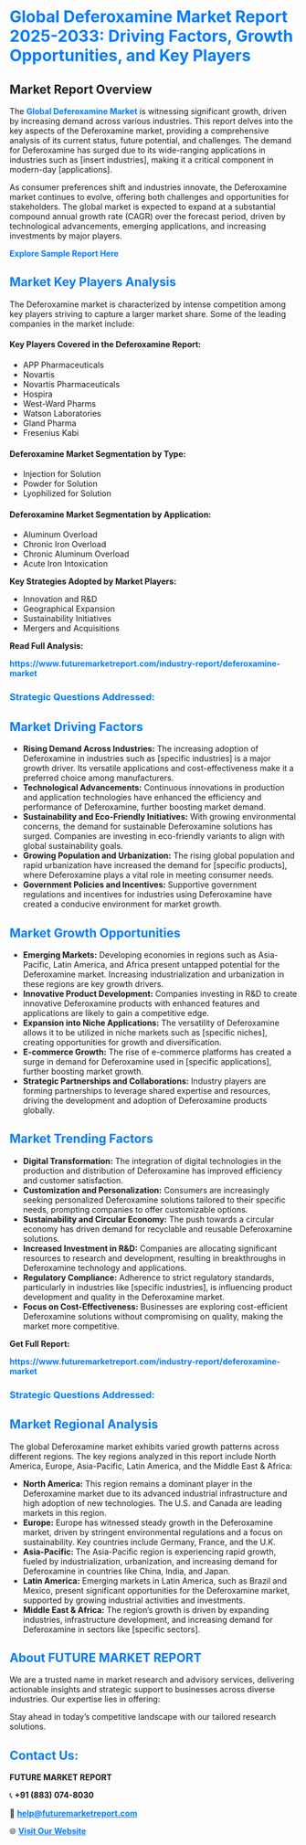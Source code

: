 <h1 style="color: #007BFF;">Global Deferoxamine Market Report 2025-2033: Driving Factors, Growth Opportunities, and Key Players</h1>

<section id="overview">
<h2>Market Report Overview</h2>
<p>The <a href="https://www.futuremarketreport.com/industry-report/deferoxamine-market" style="color: #007BFF; text-decoration: none;"><strong>Global Deferoxamine Market</strong></a> is witnessing significant growth, driven by increasing demand across various industries. This report delves into the key aspects of the Deferoxamine market, providing a comprehensive analysis of its current status, future potential, and challenges. The demand for Deferoxamine has surged due to its wide-ranging applications in industries such as [insert industries], making it a critical component in modern-day [applications].</p>
<p>As consumer preferences shift and industries innovate, the Deferoxamine market continues to evolve, offering both challenges and opportunities for stakeholders. The global market is expected to expand at a substantial compound annual growth rate (CAGR) over the forecast period, driven by technological advancements, emerging applications, and increasing investments by major players.</p>
</section>

<section id="overview">
<p><a href="https://www.futuremarketreport.com/request-sample/reportId=77393" style="color: #007BFF; text-decoration: none;"><strong>Explore Sample Report Here</strong></a></p>
</section>

<section id="key-players">
<h2 style="color: #007BFF;">Market Key Players Analysis</h2>
<p>The Deferoxamine market is characterized by intense competition among key players striving to capture a larger market share. Some of the leading companies in the market include:</p>
<h4>Key Players Covered in the Deferoxamine Report:</h4>
<ul><li>APP Pharmaceuticals</li><li>Novartis</li><li>Novartis Pharmaceuticals</li><li>Hospira</li><li>West-Ward Pharms</li><li>Watson Laboratories</li><li>Gland Pharma</li><li>Fresenius Kabi</li></ul>
<h4>Deferoxamine Market Segmentation by Type:</h4>
<ul><li>Injection for Solution</li><li>Powder for Solution</li><li>Lyophilized for Solution</li></ul>

<h4>Deferoxamine Market Segmentation by Application:</h4>
<ul><li>Aluminum Overload</li><li>Chronic Iron Overload</li><li>Chronic Aluminum Overload</li><li>Acute Iron Intoxication</li></ul>
<p><strong>Key Strategies Adopted by Market Players:</strong></p>
<ul>
<li>Innovation and R&D</li>
<li>Geographical Expansion</li>
<li>Sustainability Initiatives</li>
<li>Mergers and Acquisitions</li>
</ul>
</section>

<section>
<p><strong>Read Full Analysis: </strong></p><a href="https://www.futuremarketreport.com/industry-report/deferoxamine-market" style="color: #007BFF; text-decoration: none;"><strong>https://www.futuremarketreport.com/industry-report/deferoxamine-market</strong></a>
<h3 style="color: #007BFF;">Strategic Questions Addressed:</h3>
</section>

<section id="driving-factors">
<h2 style="color: #007BFF;">Market Driving Factors</h2>
<ul>
<li><strong>Rising Demand Across Industries:</strong> The increasing adoption of Deferoxamine in industries such as [specific industries] is a major growth driver. Its versatile applications and cost-effectiveness make it a preferred choice among manufacturers.</li>
<li><strong>Technological Advancements:</strong> Continuous innovations in production and application technologies have enhanced the efficiency and performance of Deferoxamine, further boosting market demand.</li>
<li><strong>Sustainability and Eco-Friendly Initiatives:</strong> With growing environmental concerns, the demand for sustainable Deferoxamine solutions has surged. Companies are investing in eco-friendly variants to align with global sustainability goals.</li>
<li><strong>Growing Population and Urbanization:</strong> The rising global population and rapid urbanization have increased the demand for [specific products], where Deferoxamine plays a vital role in meeting consumer needs.</li>
<li><strong>Government Policies and Incentives:</strong> Supportive government regulations and incentives for industries using Deferoxamine have created a conducive environment for market growth.</li>
</ul>
</section>

<section id="growth-opportunities">
<h2 style="color: #007BFF;">Market Growth Opportunities</h2>
<ul>
<li><strong>Emerging Markets:</strong> Developing economies in regions such as Asia-Pacific, Latin America, and Africa present untapped potential for the Deferoxamine market. Increasing industrialization and urbanization in these regions are key growth drivers.</li>
<li><strong>Innovative Product Development:</strong> Companies investing in R&D to create innovative Deferoxamine products with enhanced features and applications are likely to gain a competitive edge.</li>
<li><strong>Expansion into Niche Applications:</strong> The versatility of Deferoxamine allows it to be utilized in niche markets such as [specific niches], creating opportunities for growth and diversification.</li>
<li><strong>E-commerce Growth:</strong> The rise of e-commerce platforms has created a surge in demand for Deferoxamine used in [specific applications], further boosting market growth.</li>
<li><strong>Strategic Partnerships and Collaborations:</strong> Industry players are forming partnerships to leverage shared expertise and resources, driving the development and adoption of Deferoxamine products globally.</li>
</ul>
</section>

<section id="trending-factors">
<h2 style="color: #007BFF;">Market Trending Factors</h2>
<ul>
<li><strong>Digital Transformation:</strong> The integration of digital technologies in the production and distribution of Deferoxamine has improved efficiency and customer satisfaction.</li>
<li><strong>Customization and Personalization:</strong> Consumers are increasingly seeking personalized Deferoxamine solutions tailored to their specific needs, prompting companies to offer customizable options.</li>
<li><strong>Sustainability and Circular Economy:</strong> The push towards a circular economy has driven demand for recyclable and reusable Deferoxamine solutions.</li>
<li><strong>Increased Investment in R&D:</strong> Companies are allocating significant resources to research and development, resulting in breakthroughs in Deferoxamine technology and applications.</li>
<li><strong>Regulatory Compliance:</strong> Adherence to strict regulatory standards, particularly in industries like [specific industries], is influencing product development and quality in the Deferoxamine market.</li>
<li><strong>Focus on Cost-Effectiveness:</strong> Businesses are exploring cost-efficient Deferoxamine solutions without compromising on quality, making the market more competitive.</li>
</ul>
</section>

<section>
<p><strong>Get Full Report: </strong></p><a href="https://www.futuremarketreport.com/industry-report/deferoxamine-market" style="color: #007BFF; text-decoration: none;"><strong>https://www.futuremarketreport.com/industry-report/deferoxamine-market</strong></a>
<h3 style="color: #007BFF;">Strategic Questions Addressed:</h3>
</section>


<section id="regional-analysis">
<h2 style="color: #007BFF;">Market Regional Analysis</h2>
<p>The global Deferoxamine market exhibits varied growth patterns across different regions. The key regions analyzed in this report include North America, Europe, Asia-Pacific, Latin America, and the Middle East & Africa:</p>
<ul>
<li><strong>North America:</strong> This region remains a dominant player in the Deferoxamine market due to its advanced industrial infrastructure and high adoption of new technologies. The U.S. and Canada are leading markets in this region.</li>
<li><strong>Europe:</strong> Europe has witnessed steady growth in the Deferoxamine market, driven by stringent environmental regulations and a focus on sustainability. Key countries include Germany, France, and the U.K.</li>
<li><strong>Asia-Pacific:</strong> The Asia-Pacific region is experiencing rapid growth, fueled by industrialization, urbanization, and increasing demand for Deferoxamine in countries like China, India, and Japan.</li>
<li><strong>Latin America:</strong> Emerging markets in Latin America, such as Brazil and Mexico, present significant opportunities for the Deferoxamine market, supported by growing industrial activities and investments.</li>
<li><strong>Middle East & Africa:</strong> The region’s growth is driven by expanding industries, infrastructure development, and increasing demand for Deferoxamine in sectors like [specific sectors].</li>
</ul>
</section>

<footer>
<h2 style="color: #007BFF;">About FUTURE MARKET REPORT</h2>
<p>We are a trusted name in market research and advisory services, delivering actionable insights and strategic support to businesses across diverse industries. Our expertise lies in offering:</p>

<p>Stay ahead in today’s competitive landscape with our tailored research solutions.</p>

<h2 style="color: #007BFF;">Contact Us:</h2>
<p><strong>FUTURE MARKET REPORT</strong></p>
<p>📞 <strong>+91 (883) 074-8030</strong></p>
<p>📧 <strong><a href="mailto:help@futuremarketreport.com" style="color: #007BFF;">help@futuremarketreport.com</a></strong></p>
<p>🌐 <strong><a href="https://www.futuremarketreport.com/" style="color: #007BFF;">Visit Our Website</a></strong></p>
</footer>